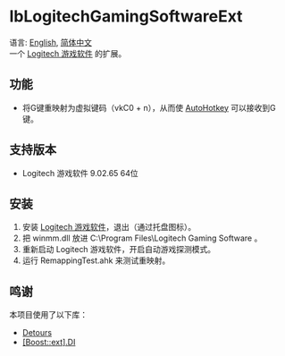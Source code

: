 # IbLogitechGamingSoftwareExt
语言: [English](README.md), [简体中文](README.zh-Hans.md)  
一个 [Logitech 游戏软件](https://support.logi.com/hc/zh-cn/articles/360025298053) 的扩展。

## 功能
* 将G键重映射为虚拟键码（vkC0 + n），从而使 [AutoHotkey](https://www.autohotkey.com/) 可以接收到G键。

## 支持版本
* Logitech 游戏软件 9.02.65 64位

## 安装
1. 安装 [Logitech 游戏软件](https://support.logi.com/hc/zh-cn/articles/360025298053)，退出（通过托盘图标）。
1. 把 winmm.dll 放进 C:\Program Files\Logitech Gaming Software 。
1. 重新启动 Logitech 游戏软件，开启自动游戏探测模式。
1. 运行 RemappingTest.ahk 来测试重映射。

## 鸣谢
本项目使用了以下库：

* [Detours](https://github.com/microsoft/detours)
* [[Boost::ext].DI](https://github.com/boost-ext/di)
